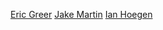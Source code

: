 [Eric Greer](mailto:eric.greer@comcast.com)
[Jake Martin](mailto:jacob.martin@comcast.com)
[Ian Hoegen](mailto:ianhoegen@gmail.com)